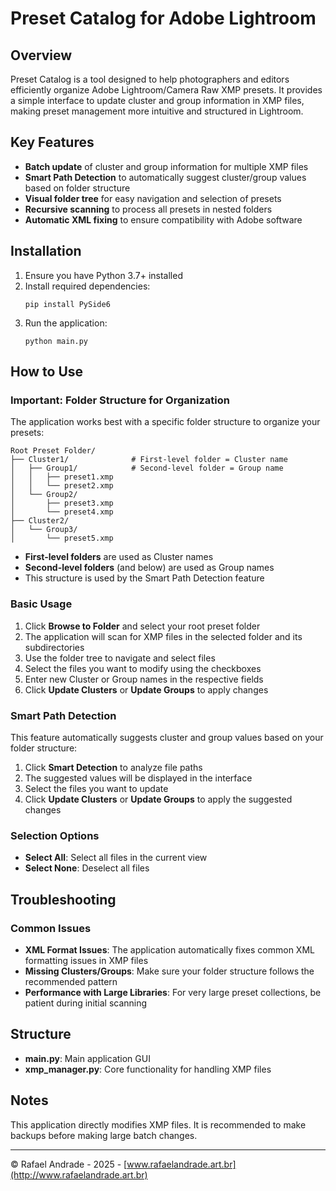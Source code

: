 # Preset Catalog for Adobe Lightroom

## Overview

Preset Catalog is a tool designed to help photographers and editors efficiently organize Adobe Lightroom/Camera Raw XMP presets. It provides a simple interface to update cluster and group information in XMP files, making preset management more intuitive and structured in Lightroom.

## Key Features

- **Batch update** of cluster and group information for multiple XMP files
- **Smart Path Detection** to automatically suggest cluster/group values based on folder structure
- **Visual folder tree** for easy navigation and selection of presets
- **Recursive scanning** to process all presets in nested folders
- **Automatic XML fixing** to ensure compatibility with Adobe software

## Installation

1. Ensure you have Python 3.7+ installed
2. Install required dependencies:
   ```
   pip install PySide6
   ```
3. Run the application:
   ```
   python main.py
   ```

## How to Use

### Important: Folder Structure for Organization

The application works best with a specific folder structure to organize your presets:

```
Root Preset Folder/
├── Cluster1/              # First-level folder = Cluster name
│   ├── Group1/            # Second-level folder = Group name
│   │   ├── preset1.xmp
│   │   └── preset2.xmp
│   └── Group2/
│       ├── preset3.xmp
│       └── preset4.xmp
├── Cluster2/
│   └── Group3/
│       └── preset5.xmp
```

- **First-level folders** are used as Cluster names
- **Second-level folders** (and below) are used as Group names
- This structure is used by the Smart Path Detection feature

### Basic Usage

1. Click **Browse to Folder** and select your root preset folder
2. The application will scan for XMP files in the selected folder and its subdirectories
3. Use the folder tree to navigate and select files
4. Select the files you want to modify using the checkboxes
5. Enter new Cluster or Group names in the respective fields
6. Click **Update Clusters** or **Update Groups** to apply changes

### Smart Path Detection

This feature automatically suggests cluster and group values based on your folder structure:

1. Click **Smart Detection** to analyze file paths
2. The suggested values will be displayed in the interface
3. Select the files you want to update
4. Click **Update Clusters** or **Update Groups** to apply the suggested changes

### Selection Options

- **Select All**: Select all files in the current view
- **Select None**: Deselect all files

## Troubleshooting

### Common Issues

- **XML Format Issues**: The application automatically fixes common XML formatting issues in XMP files
- **Missing Clusters/Groups**: Make sure your folder structure follows the recommended pattern
- **Performance with Large Libraries**: For very large preset collections, be patient during initial scanning

## Structure

- **main.py**: Main application GUI
- **xmp_manager.py**: Core functionality for handling XMP files

## Notes

This application directly modifies XMP files. It is recommended to make backups before making large batch changes.

---

© Rafael Andrade - 2025 - [www.rafaelandrade.art.br](http://www.rafaelandrade.art.br)

